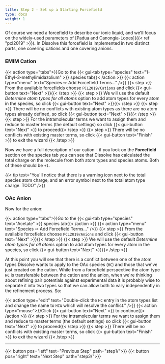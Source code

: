 ```yaml
---
title: Step 2 - Set up a Starting Forcefield
type: docs
weight: 1
---
```


Of course we need a forcefield to describe our ionic liquid, and we'll focus on the widely-used parameters of [Padua and Canongia-Lopes]({{< ref "pcl2019" >}}). In Dissolve this forcefield is implemented in two distinct parts, one covering cations and one covering anions.

### EMIM Cation

{{< action type="tabs">}}Go to the {{< gui-tab type="species" text="1-Ethyl-3-methylimidazolium" >}} species tab{{< /action >}}
{{< action type="menu" text="Species &#8680; Add Forcefield Terms..." />}}
{{< step >}} From the available forcefields choose `PCL2019/Cations` and click {{< gui-button text="Next" >}}{{< /step >}}
{{< step >}} We will use the default _Determine atom types for all atoms_ option to add atom types for every atom in the species, so click {{< gui-button text="Next" >}}{{< /step >}}
{{< step >}} There will be no conflicts with existing atom types as there are no atom types already defined, so click {{< gui-button text="Next" >}}{{< /step >}}
{{< step >}} For the intramolecular terms we want to assign them and reduce to master terms (the default settings) so click {{< gui-button text="Next" >}} to proceed{{< /step >}}
{{< step >}} There will be no conflicts with existing master terms, so click {{< gui-button text="Finish" >}} to exit the wizard {{< /step >}}

Now we have a full description of our cation - if you look on the **Forcefield** section on the species tab you can see that Dissolve has calculated the total charge on the molecule from both atom types and species atoms. Both of these should be `+1`.

{{< tip text="You'll notice that there is a warning icon next to the total species atom charge, and an error symbol next to the total atom type charge. TODO" />}}

### OAc Anion

Now for the anion:

{{< action type="tabs">}}Go to the {{< gui-tab type="species" text="Acetate" >}} species tab{{< /action >}}
{{< action type="menu" text="Species &#8680; Add Forcefield Terms..." />}}
{{< step >}} From the available forcefields choose `PCL2019/Anions` and click {{< gui-button text="Next" >}}{{< /step >}}
{{< step >}} We will use the default _Determine atom types for all atoms_ option to add atom types for every atom in the species, so click {{< gui-button text="Next" >}}{{< /step >}}

At this point you will see that there is a conflict between one of the atom types Dissolve wants to apply to the OAc species (`HC`) and those that we've just created on the cation. While from a forcefield perspective the atom type `HC` is transferable between the cation and the anion, when we're thinking about refining pair potentials against experimental data it is probably wise to separate it into two types so that we can allow both to vary independently in the refinement process. So:

{{< action type="edit" text="Double-click the `HC` entry in the atom types list and change the name to `HCA` which will resolve the conflict." />}}
{{< action type="mouse">}}Click {{< gui-button text="Next" >}} to continue{{< /action >}}
{{< step >}} For the intramolecular terms we want to assign them and reduce to master terms (the default settings) so click {{< gui-button text="Next" >}} to proceed{{< /step >}}
{{< step >}} There will be no conflicts with existing master terms, so click {{< gui-button text="Finish" >}} to exit the wizard {{< /step >}}

* * *
{{< button pos="left" text="Previous Step" path="step1/">}}
{{< button pos="right" text="Next Step" path="step3/">}}
